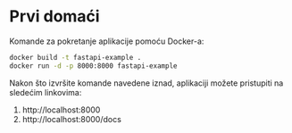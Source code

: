 # Prvi domaći

Komande za pokretanje aplikacije pomoću Docker-a:

```bash
docker build -t fastapi-example .
docker run -d -p 8000:8000 fastapi-example
```

Nakon što izvršite komande navedene iznad, aplikaciji možete pristupiti na sledećim linkovima:

1. http://localhost:8000
2. http://localhost:8000/docs 